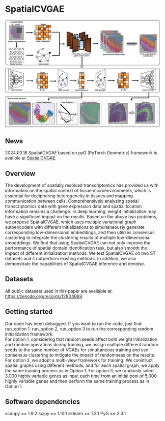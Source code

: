 # SpatialCVGAE
![image](https://github.com/JinyunNiu/SpatialCVGAE/blob/main/SpatialCVGAE_Overview.jpg)
## News
2024.03.18 SpatialCVGAE based on pyG (PyTorch Geometric) framework is availble at [SpatialCVGAE](https://github.com/JinyunNiu/SpatialCVGAE/blob/main/SpatialCVGAE.py).
## Overview
The development of spatially resolved transcriptomics has provided us with information on the spatial context of tissue microenvironments, which is essential for deciphering heterogeneity in tissues and mapping communication between cells. Comprehensively analyzing spatial transcriptomics data with gene expression data and spatial location information remains a challenge. In deep learning, weight initialization may have a significant impact on the results. Based on the above two problems, we propose SpatialCVGAE, which uses multiple variational graph autoencoders with different initializations to simultaneously generate corresponding low-dimensional embeddings, and then utilizes consensus clustering to integrate the clustering results of multiple low-dimensional embeddings. We find that using SpatialCVGAE can not only improve the performance of spatial domain identification task, but also smooth the impact of different initialization methods. We test SpatialCVGAE on two ST datasets and it outperform existing methods. In addition, we also demonstrate the capabilities of SpatialCVGAE inference and  denoise.
## Datasets
All public datasets used in this paper are available at: https://zenodo.org/records/12804689.
## Getting started
Our code has been debugged. If you want to run the code, just find run_option 1, run_option 2, run_option 3 to run the corresponding random initialization framework.
<br>For option 1, considering that random seeds affect both weight initialization and random operations during training, we assign multiple different random seeds to the same number of VGAEs for simultaneous training and use consensus clustering to mitigate the impact of randomness on the results. For option 2, we adopt a multi-view framework for training. We construct spatial graphs using different methods, and for each spatial graph, we apply the same training process as in Option 1. For option 3, we randomly select 3,000 highly variable genes as input each time from an initial pool of 5,000 highly variable genes and then perform the same training process as in Option 1.
## Software dependencies
scanpy == 1.9.2
scipy == 1.10.1
sklearn == 1.3.1
PyG == 2.3.1
